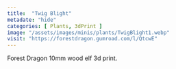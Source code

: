 ```yaml
---
title:  "Twig Blight"
metadate: "hide"
categories: [ Plants, 3dPrint ]
image: "/assets/images/minis/plants/TwigBlight1.webp"
visit: "https://forestdragon.gumroad.com/l/QtcwE"
---
```

Forest Dragon 10mm wood elf 3d print.